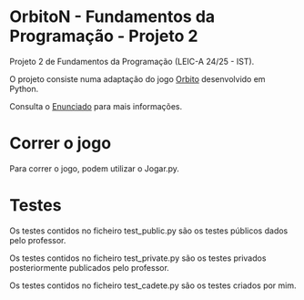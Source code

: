 # OrbitoN - Fundamentos da Programação - Projeto 2
Projeto 2 de Fundamentos da Programação (LEIC-A 24/25 - IST).

O projeto consiste numa adaptação do jogo [Orbito](https://boardgamegeek.com/boardgame/383733/orbito) desenvolvido em Python.

Consulta o [Enunciado](https://github.com/afsc19/OrbitoN-FP-2/blob/main/FP-2024-P2_fixed.pdf) para mais informações.

# Correr o jogo
Para correr o jogo, podem utilizar o Jogar.py.

# Testes
Os testes contidos no ficheiro test_public.py são os testes públicos dados pelo professor.

Os testes contidos no ficheiro test_private.py são os testes privados posteriormente publicados pelo professor.

Os testes contidos no ficheiro test_cadete.py são os testes criados por mim.
